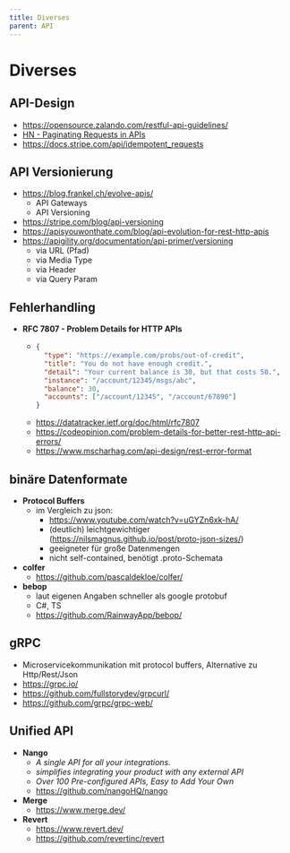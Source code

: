 ```yaml
---
title: Diverses
parent: API
---
```


# Diverses

## API-Design
- <https://opensource.zalando.com/restful-api-guidelines/>
- [HN - Paginating Requests in APIs](https://news.ycombinator.com/item?id=31541070)
- <https://docs.stripe.com/api/idempotent_requests>


## API Versionierung
- <https://blog.frankel.ch/evolve-apis/>
  - API Gateways
  - API Versioning
- <https://stripe.com/blog/api-versioning>
- <https://apisyouwonthate.com/blog/api-evolution-for-rest-http-apis>
- <https://apigility.org/documentation/api-primer/versioning>
  - via URL (Pfad)
  - via Media Type
  - via Header
  - via Query Param 


## Fehlerhandling
- **RFC 7807 - Problem Details for HTTP APIs**
  - ```json
    {
      "type": "https://example.com/probs/out-of-credit",
      "title": "You do not have enough credit.",
      "detail": "Your current balance is 30, but that costs 50.",
      "instance": "/account/12345/msgs/abc",
      "balance": 30,
      "accounts": ["/account/12345", "/account/67890"]
    }
    ```
  - <https://datatracker.ietf.org/doc/html/rfc7807>
  - <https://codeopinion.com/problem-details-for-better-rest-http-api-errors/>
  - <https://www.mscharhag.com/api-design/rest-error-format> 



## binäre Datenformate
- **Protocol Buffers**
  - im Vergleich zu json:
    - <https://www.youtube.com/watch?v=uGYZn6xk-hA/>
    - (deutlich) leichtgewichtiger (<https://nilsmagnus.github.io/post/proto-json-sizes/>)
    - geeigneter für große Datenmengen
    - nicht self-contained, benötigt .proto-Schemata
- **colfer**
  - <https://github.com/pascaldekloe/colfer/>
- **bebop**
  - laut eigenen Angaben schneller als google protobuf
  - C#, TS
  - <https://github.com/RainwayApp/bebop/>


## gRPC
- Microservicekommunikation mit protocol buffers, Alternative zu Http/Rest/Json
- <https://grpc.io/>
- <https://github.com/fullstorydev/grpcurl/>
- <https://github.com/grpc/grpc-web/>


## Unified API
- **Nango**
  - *A single API for all your integrations.*
  - *simplifies integrating your product with any external API*
  - *Over 100 Pre-configured APIs, Easy to Add Your Own* 
  - <https://github.com/nangoHQ/nango>
- **Merge**
  - <https://www.merge.dev/> 
- **Revert**
  - <https://www.revert.dev/>
  - <https://github.com/revertinc/revert>
